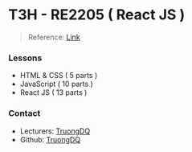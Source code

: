 # T3H - RE2205 ( React JS )

> Reference: [Link](https://t3h.edu.vn/dao-tao-ngan-han/lap-trinh-frontend-reactjs)

### Lessons

- HTML & CSS ( 5 parts )
- JavaScript ( 10 parts )
- React JS ( 13 parts )


### Contact

- Lecturers: [TruongDQ](https://www.facebook.com/laclac.dev/)
- Github: [TruongDQ](https://github.com/truongnat)